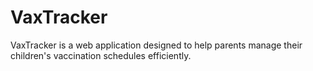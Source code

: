 # VaxTracker
VaxTracker is a web application designed to help parents manage their children's vaccination schedules efficiently.

